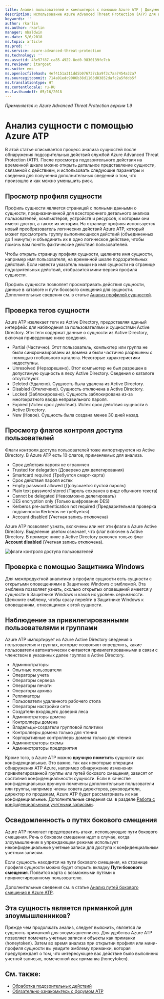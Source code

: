 ```yaml
---
title: Анализ пользователей и компьютеров с помощью Azure ATP | Документация Майкрософт
description: Использование Azure Advanced Threat Protection (ATP) для исследования подозрительных действий, выполняемых пользователями, сущностями, компьютерами или устройствами
keywords: ''
author: rkarlin
ms.author: rkarlin
manager: mbaldwin
ms.date: 5/6/2018
ms.topic: article
ms.prod: ''
ms.service: azure-advanced-threat-protection
ms.technology: ''
ms.assetid: 43e57f87-ca85-4922-8ed0-9830139fe7cb
ms.reviewer: itargoet
ms.suite: ems
ms.openlocfilehash: 4ef4151a311dd5b076737cba9f3c7aa7454a32a7
ms.sourcegitcommit: 714a01edc9006b38d1163d03852dafc2a5fddb5f
ms.translationtype: HT
ms.contentlocale: ru-RU
ms.lasthandoff: 05/16/2018
---
```

*Применяется к: Azure Advanced Threat Protection версии 1.9*



# <a name="investigate-an-entity-with-azure-atp"></a>Анализ сущности с помощью Azure ATP

В этой статье описывается процесс анализа сущностей после обнаружения подозрительных действий службой Azure Advanced Threat Protection (ATP). После просмотра подозрительного действия на временной шкале можно открыть детальное представление сущности, связанной с действием, и использовать следующие параметры и сведения для получения дополнительных сведений о том, что произошло и как можно уменьшить риск.

## <a name="look-at-the-entity-profile"></a>Просмотр профиля сущности

Профиль сущности является страницей с полными данными о сущности, предназначенной для всестороннего детального анализа пользователей, компьютеров, устройств и ресурсов, к которым они имеют доступ, а также их истории. На странице профиля используется новый преобразователь логических действий Azure ATP, который может просмотреть группу выполняющихся действий (объединенных до 1 минуты) и объединить их в одно логическое действие, чтобы помочь вам понять фактические действия пользователей.

Чтобы открыть страницу профиля сущности, щелкните имя сущности, например имя пользователя, на временной шкале подозрительных действий. Если навести указатель мыши на имя сущности на странице подозрительных действий, отобразится мини-версия профиля сущности.

Профиль сущности позволяет просматривать действия сущности, данные в каталоге и пути бокового смещения для сущности. Дополнительные сведения см. в статье [Анализ профилей сущностей](entity-profiles.md).

## <a name="check-entity-tags"></a>Проверка тегов сущности

Azure ATP извлекает теги из Active Directory, предоставляя единый интерфейс для наблюдения за пользователями и сущностями Active Directory. Эти теги содержат данные о сущности из Active Directory, включая приведенные ниже сведения.
- Partial (Частично). Этот пользователь, компьютер или группа не были синхронизированы из домена и были частично разрешены с помощью глобального каталога. Некоторые характеристики недоступны.
- Unresolved (Неразрешено). Этот компьютер не был разрешен в допустимую сущность в лесу Active Directory. Сведения о каталоге отсутствуют.
- Deleted (Удалено). Сущность была удалена из Active Directory.
- Disabled (Отключено). Сущность отключена в Active Directory.
- Locked (Заблокировано). Сущность заблокирована из-за многократного ввода неправильного пароля.
- Expired (Истек срок действия). Истек срок действия сущности в Active Directory.
- New (Новое). Сущность была создана менее 30 дней назад.

## <a name="look-at-the-user-access-control-flags"></a>Просмотр флагов контроля доступа пользователей

Флаги контроля доступа пользователей тоже импортируются из Active Directory. В Azure ATP есть 10 флагов, применяемых для анализа. 
- Срок действия пароля не ограничен
- Trusted for delegation (Доверено для делегирования)
- Smartcard required (Требуется смарт-карта)
- Срок действия пароля истек
- Empty password allowed (Допускается пустой пароль)
- Plain text password stored (Пароль сохранен в виде обычного текста)
- Cannot be delegated (Невозможно делегировать)
- DES encryption only (Только шифрование DES)
- Kerberos pre-authentication not required (Предварительная проверка подлинности Kerberos не требуется)
- Account disabled (Учетная запись отключена) 

Azure ATP позволяет узнать, включены или нет эти флаги в Azure Active Directory. Выделение цветом означает, что флаг включен в Active Directory. В примере ниже в Active Directory включен только флаг **Account disabled** (Учетная запись отключена).

 ![флаги контроля доступа пользователей](./media/user-access-flags.png)

## <a name="cross-check-with-windows-defender"></a>Проверка с помощью Защитника Windows

Для межпродуктной аналитики в профиле сущности есть сущности с открытыми оповещениями в Защитнике Windows с эмблемой. Эта эмблема позволяет узнать, сколько открытых оповещений имеется у сущности в Защитнике Windows и каков их уровень серьезности. Щелкните эмблему, чтобы сразу перейти в Защитнике Windows к оповещениям, относящимся к этой сущности.


## <a name="keep-an-eye-on-sensitive-users-and-groups"></a>Наблюдение за привилегированными пользователями и группами

Azure ATP импортирует из Azure Active Directory сведения о пользователях и группах, которые позволяют определить, какие пользователи автоматически считаются привилегированными в связи с членством в указанных далее группах в Active Directory.

-   Администраторы
-   Опытные пользователи
-   Операторы учета
-   Операторы сервера
-   Операторы печати
-   Операторы архива
-   Репликаторы
-   Пользователи удаленного рабочего стола 
-   Операторы настройки сети 
-   Создатели входящего доверия леса
-   Администраторы домена
-   Контроллеры домена
-   Владельцы-создатели групповой политики 
-   Контроллеры домена только для чтения 
-   Корпоративные контроллеры домена только для чтения 
-   Администраторы схемы 
-   Администраторы предприятия

Кроме того, в Azure ATP можно **вручную пометить** сущности как конфиденциальные. Это важно, так как некоторые операции обнаружения ATP Azure, например обнаружение изменения привилегированной группы или путей бокового смещения, зависят от состояния конфиденциальности сущности. Если в качестве конфиденциальных вручную помечены дополнительные пользователи или группы, например члены совета директоров, руководители, директор по продажам, Azure ATP будет рассматривать их как конфиденциальные. Дополнительные сведения см. в разделе [Работа с конфиденциальными учетными записями](sensitive-accounts.md).

## <a name="be-aware-of-lateral-movement-paths"></a>Осведомленность о путях бокового смещения

Azure ATP помогает предотвратить атаки, использующие пути бокового смещения. Речь о боковом смещении идет в случае, когда злоумышленник в упреждающем режиме использует неконфиденциальные учетные записи для доступа к конфиденциальным учетным записям.

Если сущность находится на пути бокового смещения, на странице профиля сущности можно будет открыть вкладку **Пути бокового смещения**. Появится карта с возможными путями к привилегированному пользователю. 

Дополнительные сведения см. в статье [Анализ путей бокового смещения в Azure ATP](use-case-lateral-movement-path.md).


## <a name="is-it-a-honeytoken-entity"></a>Эта сущность является приманкой для злоумышленников?

Прежде чем продолжать анализ, следует выяснить, является ли сущность приманкой для злоумышленников. Для удобства Azure ATP позволяет помечать учетные записи и объекты как приманки (honeytoken). Затем во время анализа при открытии профиля или мини-профиля сущности вы увидите эмблему приманки, которая предупреждает о том, что интересующее вас действие было выполнено учетной записью, помеченной как приманка (honeytoken).


    
## <a name="see-also"></a>См. также:

- [Обработка подозрительных действий](working-with-suspicious-activities.md)
- [Обязательно ознакомьтесь с форумом ATP](https://aka.ms/azureatpcommunity)